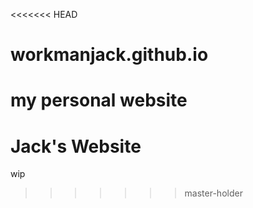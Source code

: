 <<<<<<< HEAD
# workmanjack.github.io
my personal website
=======
# Jack's Website

wip
>>>>>>> master-holder
